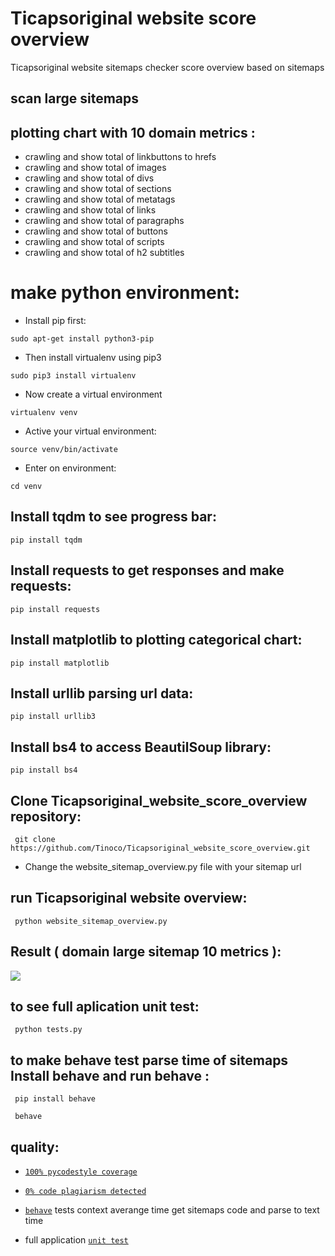 # Ticapsoriginal website score overview
Ticapsoriginal website sitemaps checker score overview based on sitemaps

## scan large sitemaps 

## plotting chart with 10 domain metrics :

* crawling and show total of linkbuttons to hrefs 
* crawling and show total of images 
* crawling and show total of divs
* crawling and show total of sections 
* crawling and show total of metatags 
* crawling and show total of links 
* crawling and show total of paragraphs 
* crawling and show total of buttons 
* crawling and show total of scripts 
* crawling and show total of h2 subtitles

# make python environment:
* Install pip first:
<pre><code>sudo apt-get install python3-pip
</code></pre>
* Then install virtualenv using pip3
<pre><code>sudo pip3 install virtualenv 
</code></pre>
* Now create a virtual environment
<pre><code>virtualenv venv
</code></pre>
* Active your virtual environment:
<pre><code>source venv/bin/activate
</code></pre>
* Enter on environment:
<pre><code>cd venv
</code></pre>

## Install tqdm to see progress bar: 
<pre><code>pip install tqdm
</code></pre>

## Install requests to get responses and make requests: 
<pre><code>pip install requests
</code></pre>

## Install matplotlib to plotting categorical chart: 
<pre><code>pip install matplotlib
</code></pre>

## Install urllib parsing url data: 
<pre><code>pip install urllib3
</code></pre>

## Install bs4 to access BeautilSoup library: 
<pre><code>pip install bs4
</code></pre>

## Clone Ticapsoriginal_website_score_overview repository:
<pre><code> git clone https://github.com/Tinoco/Ticapsoriginal_website_score_overview.git
</code></pre>

* Change the website_sitemap_overview.py file with your sitemap url 

## run Ticapsoriginal website overview:
<pre><code> python website_sitemap_overview.py
</code></pre>

## Result ( domain large sitemap 10 metrics ):

![](https://ticapsoriginal.com/static/websiteoverview.png)

## to see full aplication unit test:
<pre><code> python tests.py
</code></pre>

## to make behave test parse time of sitemaps Install behave and run behave :
<pre><code> pip install behave
</code></pre>
<pre><code> behave
</code></pre>


## quality:
* [`100% pycodestyle coverage`](https://pypi.org/project/pycodestyle/)

* [`0% code plagiarism detected`](https://github.com/blingenf/copydetect)

* [`behave`](https://behave.readthedocs.io/en/stable/) tests context averange time get sitemaps code and parse to text time

* full application [`unit test`](https://github.com/Tinoco/Ticapsoriginal_website_score_overview/blob/main/tests.py)
